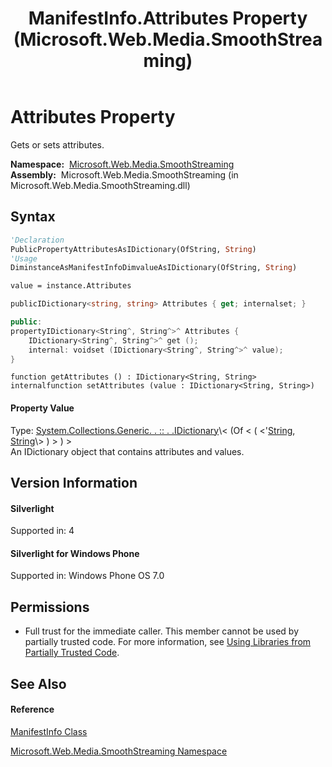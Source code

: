﻿---
title: ManifestInfo.Attributes Property  (Microsoft.Web.Media.SmoothStreaming)
TOCTitle: Attributes Property
ms:assetid: P:Microsoft.Web.Media.SmoothStreaming.ManifestInfo.Attributes
ms:mtpsurl: https://msdn.microsoft.com/en-us/library/microsoft.web.media.smoothstreaming.manifestinfo.attributes(v=VS.90)
ms:contentKeyID: 31469225
ms.date: 05/02/2012
mtps_version: v=VS.90
f1_keywords:
- Microsoft.Web.Media.SmoothStreaming.ManifestInfo.Attributes
- Microsoft.Web.Media.SmoothStreaming.ManifestInfo.get_Attributes
- Microsoft.Web.Media.SmoothStreaming.ManifestInfo.set_Attributes
dev_langs:
- CSharp
- JScript
- VB
- c++
api_location:
- Microsoft.Web.Media.SmoothStreaming.dll
api_name:
- Microsoft.Web.Media.SmoothStreaming.ManifestInfo.Attributes
- Microsoft.Web.Media.SmoothStreaming.ManifestInfo.get_Attributes
- Microsoft.Web.Media.SmoothStreaming.ManifestInfo.set_Attributes
api_type:
- Managed
topic_type:
- apiref
- kbSyntax
product_family_name: VS
ROBOTS: INDEX,FOLLOW
---

# Attributes Property

Gets or sets attributes.

**Namespace:**  [Microsoft.Web.Media.SmoothStreaming](microsoft-web-media-smoothstreaming-namespace_1.md)  
**Assembly:**  Microsoft.Web.Media.SmoothStreaming (in Microsoft.Web.Media.SmoothStreaming.dll)

## Syntax

``` vb
'Declaration
PublicPropertyAttributesAsIDictionary(OfString, String)
'Usage
DiminstanceAsManifestInfoDimvalueAsIDictionary(OfString, String)

value = instance.Attributes
```

``` csharp
publicIDictionary<string, string> Attributes { get; internalset; }
```

``` c++
public:
propertyIDictionary<String^, String^>^ Attributes {
    IDictionary<String^, String^>^ get ();
    internal: voidset (IDictionary<String^, String^>^ value);
}
```

``` jscript
function getAttributes () : IDictionary<String, String>
internalfunction setAttributes (value : IDictionary<String, String>)
```

#### Property Value

Type: [System.Collections.Generic. . :: . .IDictionary](https://msdn.microsoft.com/en-us/library/s4ys34ea\(v=vs.90\))\< (Of \< ( \<'[String](https://msdn.microsoft.com/en-us/library/s1wwdcbf\(v=vs.90\)), [String](https://msdn.microsoft.com/en-us/library/s1wwdcbf\(v=vs.90\))\> ) \> ) \>  
An IDictionary object that contains attributes and values.  

## Version Information

#### Silverlight

Supported in: 4  

#### Silverlight for Windows Phone

Supported in: Windows Phone OS 7.0  

## Permissions

  - Full trust for the immediate caller. This member cannot be used by partially trusted code. For more information, see [Using Libraries from Partially Trusted Code](https://msdn.microsoft.com/en-us/library/8skskf63\(v=vs.90\)).

## See Also

#### Reference

[ManifestInfo Class](manifestinfo-class-microsoft-web-media-smoothstreaming_1.md)

[Microsoft.Web.Media.SmoothStreaming Namespace](microsoft-web-media-smoothstreaming-namespace_1.md)

